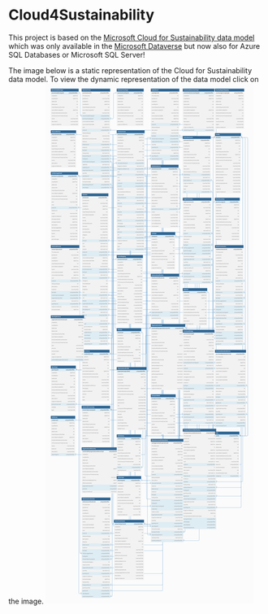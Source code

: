 # Cloud4Sustainability

This project is based on the [Microsoft Cloud for Sustainability data model](https://learn.microsoft.com/en-us/common-data-model/schema/core/industrycommon/sustainability/overview) which was only available in the [Microsoft Dataverse](https://learn.microsoft.com/en-us/power-apps/maker/data-platform/data-platform-intro) but now also for Azure SQL Databases or Microsoft SQL Server!  

The image below is a static representation of the Cloud for Sustainability data model. To view the dynamic representation of the data model click on the image.
[![image alt text](https://github.com/CloudShiftBV/Cloud4Sustainability/blob/master/Cloud%20for%20Sustainability%20data%20model.png)](https://dbdiagram.io/d/63ffcb29296d97641d84c0f3)
